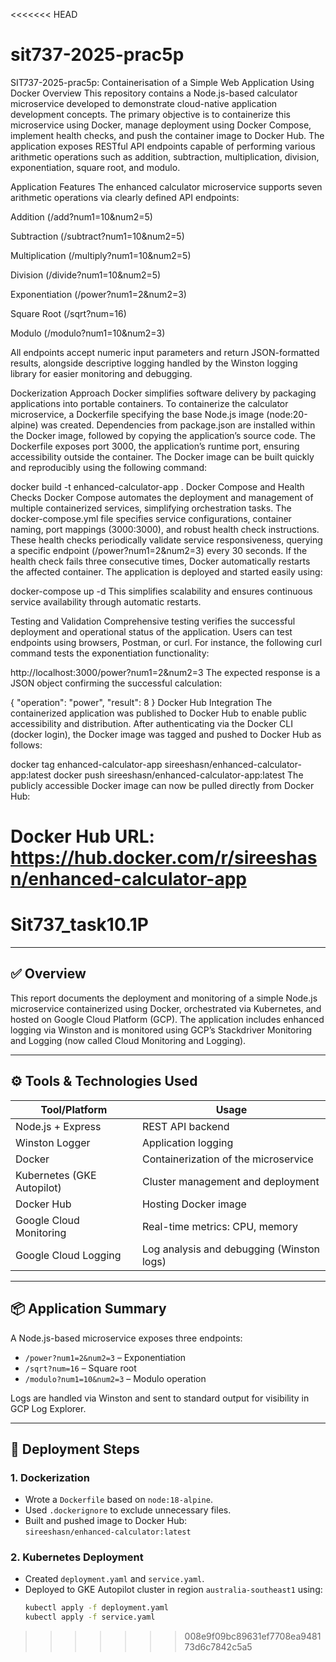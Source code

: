 <<<<<<< HEAD
# sit737-2025-prac5p
SIT737-2025-prac5p: Containerisation of a Simple Web Application Using Docker
Overview
This repository contains a Node.js-based calculator microservice developed to demonstrate cloud-native application development concepts. The primary objective is to containerize this microservice using Docker, manage deployment using Docker Compose, implement health checks, and push the container image to Docker Hub. The application exposes RESTful API endpoints capable of performing various arithmetic operations such as addition, subtraction, multiplication, division, exponentiation, square root, and modulo.

Application Features
The enhanced calculator microservice supports seven arithmetic operations via clearly defined API endpoints:

Addition (/add?num1=10&num2=5)

Subtraction (/subtract?num1=10&num2=5)

Multiplication (/multiply?num1=10&num2=5)

Division (/divide?num1=10&num2=5)

Exponentiation (/power?num1=2&num2=3)

Square Root (/sqrt?num=16)

Modulo (/modulo?num1=10&num2=3)

All endpoints accept numeric input parameters and return JSON-formatted results, alongside descriptive logging handled by the Winston logging library for easier monitoring and debugging.

Dockerization Approach
Docker simplifies software delivery by packaging applications into portable containers. To containerize the calculator microservice, a Dockerfile specifying the base Node.js image (node:20-alpine) was created. Dependencies from package.json are installed within the Docker image, followed by copying the application’s source code. The Dockerfile exposes port 3000, the application’s runtime port, ensuring accessibility outside the container. The Docker image can be built quickly and reproducibly using the following command:



docker build -t enhanced-calculator-app .
Docker Compose and Health Checks
Docker Compose automates the deployment and management of multiple containerized services, simplifying orchestration tasks. The docker-compose.yml file specifies service configurations, container naming, port mappings (3000:3000), and robust health check instructions. These health checks periodically validate service responsiveness, querying a specific endpoint (/power?num1=2&num2=3) every 30 seconds. If the health check fails three consecutive times, Docker automatically restarts the affected container. The application is deployed and started easily using:

docker-compose up -d
This simplifies scalability and ensures continuous service availability through automatic restarts.

Testing and Validation
Comprehensive testing verifies the successful deployment and operational status of the application. Users can test endpoints using browsers, Postman, or curl. For instance, the following curl command tests the exponentiation functionality:

http://localhost:3000/power?num1=2&num2=3
The expected response is a JSON object confirming the successful calculation:

{
  "operation": "power",
  "result": 8
}
Docker Hub Integration
The containerized application was published to Docker Hub to enable public accessibility and distribution. After authenticating via the Docker CLI (docker login), the Docker image was tagged and pushed to Docker Hub as follows:

docker tag enhanced-calculator-app sireeshasn/enhanced-calculator-app:latest
docker push sireeshasn/enhanced-calculator-app:latest
The publicly accessible Docker image can now be pulled directly from Docker Hub:

Docker Hub URL: https://hub.docker.com/r/sireeshasn/enhanced-calculator-app
=======
# Sit737_task10.1P

---

## ✅ Overview

This report documents the deployment and monitoring of a simple Node.js microservice containerized using Docker, orchestrated via Kubernetes, and hosted on Google Cloud Platform (GCP). The application includes enhanced logging via Winston and is monitored using GCP’s Stackdriver Monitoring and Logging (now called Cloud Monitoring and Logging).

---

## ⚙️ Tools & Technologies Used

| Tool/Platform            | Usage                                      |
|--------------------------|--------------------------------------------|
| Node.js + Express        | REST API backend                           |
| Winston Logger           | Application logging                        |
| Docker                   | Containerization of the microservice       |
| Kubernetes (GKE Autopilot) | Cluster management and deployment        |
| Docker Hub               | Hosting Docker image                       |
| Google Cloud Monitoring  | Real-time metrics: CPU, memory             |
| Google Cloud Logging     | Log analysis and debugging (Winston logs)  |

---

## 📦 Application Summary

A Node.js-based microservice exposes three endpoints:

- `/power?num1=2&num2=3` – Exponentiation
- `/sqrt?num=16` – Square root
- `/modulo?num1=10&num2=3` – Modulo operation

Logs are handled via Winston and sent to standard output for visibility in GCP Log Explorer.

---

## 🚀 Deployment Steps

### 1. Dockerization
- Wrote a `Dockerfile` based on `node:18-alpine`.
- Used `.dockerignore` to exclude unnecessary files.
- Built and pushed image to Docker Hub:  
  `sireeshasn/enhanced-calculator:latest`

### 2. Kubernetes Deployment
- Created `deployment.yaml` and `service.yaml`.
- Deployed to GKE Autopilot cluster in region `australia-southeast1` using:
  ```bash
  kubectl apply -f deployment.yaml
  kubectl apply -f service.yaml
>>>>>>> 008e9f09bc89631ef7708ea948173d6c7842c5a5
